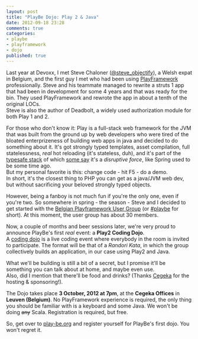 ```yaml
---
layout: post
title: "PlayBe Dojo: Play 2 & Java"
date: 2012-09-18 23:28
comments: true
categories: 
- playbe
- playframework
- dojo
published: true
---
```


Last year at Devoxx, I met Steve Chaloner ([@steve_objectify](https://twitter.com/steve_objectify)), a Welsh expat in Belgium, and the first guy I met who had been using [PlayFramework](http://www.playframework.org) professionally. Steve and his teammate managed to rewrite a struts 1 app that had been in development for some 4 years and that was ready for the bin. They used PlayFramework and rewrote the app in about a tenth of the original LOCs.    
Steve is also the author of Deadbolt, a widely used authorization module for both Play 1 and 2.    

For those who don't know it: Play is a full-stack web framework for the JVM that was built from the ground up by web developers who were tired of the bloated enterprizeness of building web apps in java and decided to do something about it. It's got strongly typed templates, asset compilation, full statelessness, *real* hot reloading (it's stateless, duh), and it's part of the [typesafe stack](http://typesafe.com/stack) of which [some say](http://www.theserverside.com/feature/Disruptive-forces-in-Java-Is-Scala-the-new-Spring-framework) it's a *disruptive force*, like Spring used to be some time ago.     
But my personal favorite is this: change code - hit F5 - do a demo.   
In short, it's the closest thing to PHP you can get as a java/JVM web dev, but without sacrificing your beloved strongly typed objects.    

However, being a fanboy is not much fun if you're the only one, even if you're two. 
So somewhere in spring - the season - Steve and I decided to get started with the [Belgian Playframework User Group](http://www.play-be.org) (or [#playbe](https://twitter.com/#!/search/%23playbe) for short). At this moment, the user group has about 30 members. 

Now, a couple of months and beer sessions later, we're very proud to announce PlayBe's first *real* event: a **Play2 Coding Dojo**.    
A [coding dojo](http://codingdojo.org) is a live coding event where everybody in the room is invited to participate. The format will be that of a *Randori Kata*, in which the group collectively builds an application, in our case using Play2 and Java. 

What we'll be building is still a bit of a secret, but I promise it'll be something you can talk about at home, and maybe even use.   
Also, did I mention that there'll be food and drinks? (Thanks [Cegeka](http://www.cegeka.be) for the hosting & sponsoring!). 


The Dojo takes place **3 October, 2012 at 7pm**, at the **Cegeka Offices** in **Leuven (Belgium)**.
No PlayFramework experience is required, the only thing you should be familiar with is a keyboard and some Java. We won't be doing ~~any~~ Scala. 
Registration is required, but free.

So, get over to [play-be.org](http://www.meetup.com/play-be/events/78580712/) and register yourself for PlayBe's first dojo. You won't regret it. 